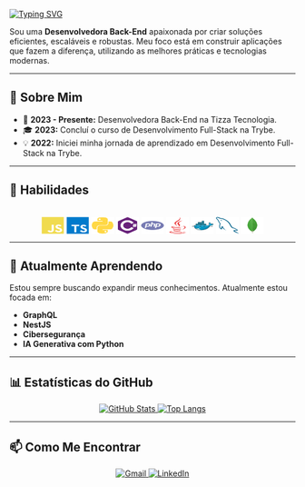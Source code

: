 [![Typing SVG](https://readme-typing-svg.demolab.com?font=Fira+Code&pause=1000&width=435&lines=👋+Olá,+meu+nome+é+Rita)](https://git.io/typing-svg)

  Sou uma **Desenvolvedora Back-End** apaixonada por criar soluções eficientes, escaláveis e robustas. Meu foco está em construir aplicações que fazem a diferença, utilizando as melhores práticas e tecnologias modernas.

---

## 🌟 Sobre Mim

- 🚀 **2023 - Presente:** Desenvolvedora Back-End na Tizza Tecnologia.
- 🎓 **2023:** Concluí o curso de Desenvolvimento Full-Stack na Trybe.
- 💡 **2022:** Iniciei minha jornada de aprendizado em Desenvolvimento Full-Stack na Trybe.

---

## 🚀 Habilidades

<div align="center" style="display: inline_block"><br>
  <img align="center" alt="JavaScript" height="30" width="40" src="https://raw.githubusercontent.com/devicons/devicon/master/icons/javascript/javascript-plain.svg">
  <img align="center" alt="TypeScript" height="30" width="40" src="https://raw.githubusercontent.com/devicons/devicon/master/icons/typescript/typescript-plain.svg">
  <img align="center" alt="Python" height="30" width="40" src="https://raw.githubusercontent.com/devicons/devicon/master/icons/python/python-plain.svg">
  <img align="center" alt="C#" height="30" width="40" src="https://raw.githubusercontent.com/devicons/devicon/master/icons/csharp/csharp-plain.svg">
  <img align="center" alt="PHP" height="30" width="40" src="https://raw.githubusercontent.com/devicons/devicon/master/icons/php/php-plain.svg">
  <img align="center" alt="Java" height="30" width="40" src="https://raw.githubusercontent.com/devicons/devicon/master/icons/java/java-plain.svg">
  <img align="center" alt="Docker" height="30" width="40" src="https://raw.githubusercontent.com/devicons/devicon/master/icons/docker/docker-original.svg">
  <img align="center" alt="MySQL" height="30" width="40" src="https://raw.githubusercontent.com/devicons/devicon/master/icons/mysql/mysql-original.svg">
  <img align="center" alt="MongoDB" height="30" width="40" src="https://raw.githubusercontent.com/devicons/devicon/master/icons/mongodb/mongodb-original.svg">
</div>

---

## 🌱 Atualmente Aprendendo

Estou sempre buscando expandir meus conhecimentos. Atualmente estou focada em:
- **GraphQL**
- **NestJS**
- **Cibersegurança**
- **IA Generativa com Python**

---

## 📊 Estatísticas do GitHub

<div align="center">
  <a href="https://github.com/rita-moura">
    <img height="180em" src="https://github-readme-stats.vercel.app/api?username=rita-moura&show_icons=true&theme=radical&rank_icon=github" alt="GitHub Stats"/>
    <img height="180em" src="https://github-readme-stats.vercel.app/api/top-langs/?username=rita-moura&layout=compact&langs_count=6&theme=radical" alt="Top Langs"/>
  </a>
</div>

---

## 📫 Como Me Encontrar

<div align="center"> 
  <a href="mailto:seu-email@gmail.com">
    <img src="https://img.shields.io/badge/-Gmail-%23E4405F?style=for-the-badge&logo=gmail&logoColor=white" alt="Gmail">
  </a>
  <a href="https://www.linkedin.com/in/rita-moura-dev/">
    <img src="https://img.shields.io/badge/-LinkedIn-%230077B5?style=for-the-badge&logo=linkedin&logoColor=white" alt="LinkedIn">
  </a>
</div>
